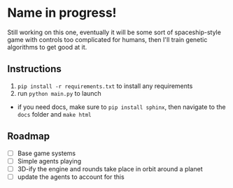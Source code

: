 # Name in progress!
Still working on this one, eventually it will be some sort of spaceship-style game with controls too complicated for humans, then I'll train genetic algorithms to get good at it.

## Instructions
1. `pip install -r requirements.txt` to install any requirements
2. run `python main.py` to launch

- if you need docs, make sure to `pip install sphinx`, then navigate to the `docs` folder and `make html`

## Roadmap
- [ ] Base game systems
- [ ] Simple agents playing
- [ ] 3D-ify the engine and rounds take place in orbit around a planet
- [ ] update the agents to account for this
